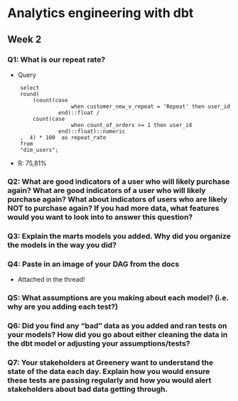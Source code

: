 # Analytics engineering with dbt

## Week 2
### Q1: What is our repeat rate?
- Query
```
    select
    round(
        (count(case
                    when customer_new_v_repeat = 'Repeat' then user_id 
                end)::float /
        count(case
                    when count_of_orders >= 1 then user_id 
                end)::float)::numeric
    ,  4) * 100  as repeat_rate
    from 
    "dim_users";
```

- R: 75,81%

### Q2: What are good indicators of a user who will likely purchase again? What are good indicators of a user who will likely purchase again? What about indicators of users who are likely NOT to purchase again? If you had more data, what features would you want to look into to answer this question?

### Q3: Explain the marts models you added. Why did you organize the models in the way you did?

### Q4: Paste in an image of your DAG from the docs
- Attached in the thread!

### Q5: What assumptions are you making about each model? (i.e. why are you adding each test?)

### Q6: Did you find any “bad” data as you added and ran tests on your models? How did you go about either cleaning the data in the dbt model or adjusting your assumptions/tests?

### Q7: Your stakeholders at Greenery want to understand the state of the data each day. Explain how you would ensure these tests are passing regularly and how you would alert stakeholders about bad data getting through.